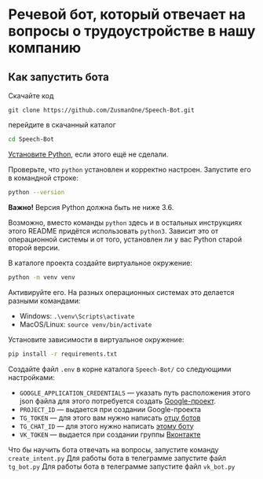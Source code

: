 # Речевой бот, который отвечает на вопросы о трудоустройстве в нашу компанию


## Как запустить бота
Скачайте код  
```
git clone https://github.com/ZusmanOne/Speech-Bot.git
```
перейдите в скачанный каталог 
```sh
cd Speech-Bot
```
[Установите Python](https://www.python.org/), если этого ещё не сделали.

Проверьте, что `python` установлен и корректно настроен. Запустите его в командной строке:
```sh
python --version
```
**Важно!** Версия Python должна быть не ниже 3.6.

Возможно, вместо команды `python` здесь и в остальных инструкциях этого README придётся использовать `python3`. Зависит это от операционной системы и от того, установлен ли у вас Python старой второй версии.

В каталоге проекта создайте виртуальное окружение:
```sh
python -m venv venv
```
Активируйте его. На разных операционных системах это делается разными командами:

- Windows: `.\venv\Scripts\activate`
- MacOS/Linux: `source venv/bin/activate`


Установите зависимости в виртуальное окружение:
```sh
pip install -r requirements.txt
```

Создайте файл `.env` в корне каталога `Speech-Bot/`  со следующими настройками:

- `GOOGLE_APPLICATION_CREDENTIALS` — указать путь расположения этого json файла для этого потребуется создать [Google-проект](https://console.cloud.google.com/).
- `PROJECT_ID` — выдается при создании Google-проекта
- `TG_TOKEN` — для этого вам нужно написать [отцу ботов](https://telegram.me/BotFather)
- `TG_CHAT_ID` — для этого нужно написать [этому боту](https://telegram.me/getmyid_bot)
- `VK_TOKEN` — выдается при создании группы [Вконтакте](https://vk.com/)

Что бы научить бота отвечать на вопросы, запустите команду `create_intent.py`
Для работы бота в телеграмме запустите файл `tg_bot.py`
Для работы бота в телеграмме запустите файл `vk_bot.py`
